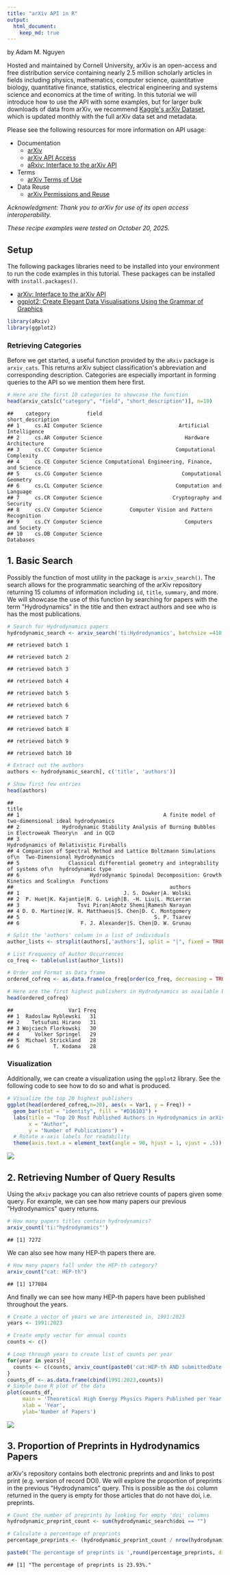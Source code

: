 ```yaml
---
title: "arXiv API in R"
output: 
  html_document:
    keep_md: true
---
```


by Adam M. Nguyen

Hosted and maintained by Cornell University, arXiv is an open-access and free distribution service containing nearly 2.5 million scholarly articles in fields including physics, mathematics, computer science, quantitative biology, quantitative finance, statistics, electrical engineering and systems science and economics at the time of writing. In this tutorial we will introduce how to use the API with some examples, but for larger bulk downloads of data from arXiv, we recommend <a href="https://www.kaggle.com/datasets/Cornell-University/arxiv/data" target="_blank">Kaggle's arXiv Dataset</a>, which is updated monthly with the full arXiv data set and metadata.

Please see the following resources for more information on API usage:

-   Documentation
    -   <a href="https://arxiv.org/" target="_blank">arXiv</a>
    -   <a href="https://info.arxiv.org/help/api/index.html" target="_blank">arXiv API Access</a>
    -   <a href="https://cran.r-project.org/web/packages/aRxiv/index.html" target="_blank">aRxiv: Interface to the arXiv API</a>
-   Terms
    -   <a href="https://info.arxiv.org/help/api/tou.html" target="_blank">arXiv Terms of Use</a>
-   Data Reuse
    -   <a href="https://info.arxiv.org/help/license/reuse.html" target="_blank">arXiv Permissions and Reuse</a>

*Acknowledgment: Thank you to arXiv for use of its open access interoperability.*

*These recipe examples were tested on October 20, 2025.*

## Setup

The following packages libraries need to be installed into your environment to run the code examples in this tutorial. These packages can be installed with `install.packages()`.

- <a href="https://cran.r-project.org/web/packages/aRxiv/index.html" target="_blank">arXiv: Interface to the arXiv API</a>
- <a href="https://cran.r-project.org/web/packages/ggplot2/index.html" target="_blank">ggplot2: Create Elegant Data Visualisations Using the Grammar of Graphics</a>


``` r
library(aRxiv)
library(ggplot2)
```

### Retrieving Categories

Before we get started, a useful function provided by the `aRxiv` package is `arxiv_cats`. This returns arXiv subject classification's abbreviation and corresponding description. Categories are especially important in forming queries to the API so we mention them here first.


``` r
# Here are the first 10 categories to showcase the function
head(arxiv_cats[c("category", "field", "short_description")], n=10)
```

```
##    category            field                               short_description
## 1     cs.AI Computer Science                         Artificial Intelligence
## 2     cs.AR Computer Science                           Hardware Architecture
## 3     cs.CC Computer Science                        Computational Complexity
## 4     cs.CE Computer Science Computational Engineering, Finance, and Science
## 5     cs.CG Computer Science                          Computational Geometry
## 6     cs.CL Computer Science                        Computation and Language
## 7     cs.CR Computer Science                       Cryptography and Security
## 8     cs.CV Computer Science         Computer Vision and Pattern Recognition
## 9     cs.CY Computer Science                           Computers and Society
## 10    cs.DB Computer Science                                       Databases
```

## 1. Basic Search

Possibly the function of most utility in the package is `arxiv_search()`. The search allows for the programmatic searching of the arXiv repository returning 15 columns of information including `id`, `title`, `summary`, and more. We will showcase the use of this function by searching for papers with the term "Hydrodynamics" in the title and then extract authors and see who is has the most publications.


``` r
# Search for Hydrodynamics papers
hydrodynamic_search <- arxiv_search('ti:Hydrodynamics', batchsize =410, limit=10000, force = TRUE)
```

```
## retrieved batch 1
```

```
## retrieved batch 2
```

```
## retrieved batch 3
```

```
## retrieved batch 4
```

```
## retrieved batch 5
```

```
## retrieved batch 6
```

```
## retrieved batch 7
```

```
## retrieved batch 8
```

```
## retrieved batch 9
```

```
## retrieved batch 10
```

``` r
# Extract out the authors
authors <- hydrodynamic_search[, c('title', 'authors')]

# Show first few entries
head(authors)
```

```
##                                                                                                 title
## 1                                               A finite model of two-dimensional ideal hydrodynamics
## 2              Hydrodynamic Stability Analysis of Burning Bubbles in Electroweak Theory\n  and in QCD
## 3                                                             Hydrodynamics of Relativistic Fireballs
## 4 Comparison of Spectral Method and Lattice Boltzmann Simulations of\n  Two-Dimensional Hydrodynamics
## 5                Classical differential geometry and integrability of systems of\n  hydrodynamic type
## 6                       Hydrodynamic Spinodal Decomposition: Growth Kinetics and Scaling\n  Functions
##                                                   authors
## 1                                  J. S. Dowker|A. Wolski
## 2  P. Huet|K. Kajantie|R. G. Leigh|B. -H. Liu|L. McLerran
## 3                   Tsvi Piran|Amotz Shemi|Ramesh Narayan
## 4 D. O. Martinez|W. H. Matthaeus|S. Chen|D. C. Montgomery
## 5                                            S. P. Tsarev
## 6                    F. J. Alexander|S. Chen|D. W. Grunau
```

``` r
# Split the 'authors' column in a list of individuals
author_lists <- strsplit(authors[,'authors'], split = "|", fixed = TRUE)

# List Frequency of Author Occurrences 
co_freq <- table(unlist(author_lists))

# Order and Format as Data frame
ordered_cofreq <- as.data.frame(co_freq[order(co_freq, decreasing = TRUE)])

# Here are the first highest publishers in Hydrodynamics as available by the arXiv repository
head(ordered_cofreq)
```

```
##                  Var1 Freq
## 1  Radoslaw Ryblewski   31
## 2    Tetsufumi Hirano   31
## 3 Wojciech Florkowski   30
## 4     Volker Springel   29
## 5  Michael Strickland   28
## 6           T. Kodama   28
```

### Visualization

Additionally, we can create a visualization using the `ggplot2` library. See the following code to see how to do so and what is produced.


``` r
# Visualize the top 20 highest publishers
ggplot(head(ordered_cofreq,n=20), aes(x = Var1, y = Freq)) +
  geom_bar(stat = "identity", fill = "#D16103") +
  labs(title = "Top 20 Most Published Authors in Hydrodynamics in arXiv",
       x = "Author",
       y = "Number of Publications") +
  # Rotate x-axis labels for readability
  theme(axis.text.x = element_text(angle = 90, hjust = 1, vjust = .5))
```

![](arxiv_files/figure-html/unnamed-chunk-3-1.png)<!-- -->

## 2. Retrieving Number of Query Results

Using the `aRxiv` package you can also retrieve counts of papers given some query. For example, we can see how many papers our previous "Hydrodynamics" query returns.


``` r
# How many papers titles contain hydrodynamics?
arxiv_count('ti:"hydrodynamics"')
```

```
## [1] 7272
```

We can also see how many HEP-th papers there are.


``` r
# How many papers fall under the HEP-th category?
arxiv_count("cat: HEP-th")
```

```
## [1] 177084
```

And finally we can see how many HEP-th papers have been published throughout the years.


``` r
# Create a vector of years we are interested in, 1991:2023
years <- 1991:2023

# Create empty vector for annual counts
counts <- c()

# Loop through years to create list of counts per year
for(year in years){
  counts <- c(counts, arxiv_count(paste0('cat:HEP-th AND submittedDate:[',year,' TO ',year+1,']')))
}
counts_df <- as.data.frame(cbind(1991:2023,counts))
# Simple base R plot of the data
plot(counts_df,
     main = 'Theoretical High Energy Physics Papers Published per Year',
     xlab = 'Year',
     ylab='Number of Papers')
```

![](arxiv_files/figure-html/unnamed-chunk-6-1.png)<!-- -->

## 3. Proportion of Preprints in Hydrodynamics Papers

arXiv's repository contains both electronic preprints and and links to post print (e.g. version of record DOI). We will explore the proportion of preprints in the previous "Hydrodynamics" query. This is possible as the `doi` column returned in the query is empty for those articles that do not have doi, i.e. preprints.


``` r
# Count the number of preprints by looking for empty 'doi' columns
hydrodynamic_preprint_count <- sum(hydrodynamic_search$doi == "")

# Calculate a percentage of preprints
percentage_preprints <- (hydrodynamic_preprint_count / nrow(hydrodynamic_search)) * 100

paste0('The percentage of preprints is ',round(percentage_preprints, digits = 2),'%.')
```

```
## [1] "The percentage of preprints is 23.93%."
```
